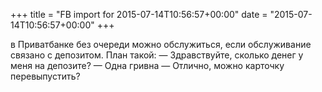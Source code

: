 +++
title = "FB import for 2015-07-14T10:56:57+00:00"
date = "2015-07-14T10:56:57+00:00"
+++

в Приватбанке без очереди можно обслужиться, если обслуживание связано с депозитом. План такой:
— Здравствуйте, сколько денег у меня на депозите?
— Одна гривна
— Отлично, можно карточку перевыпустить?



